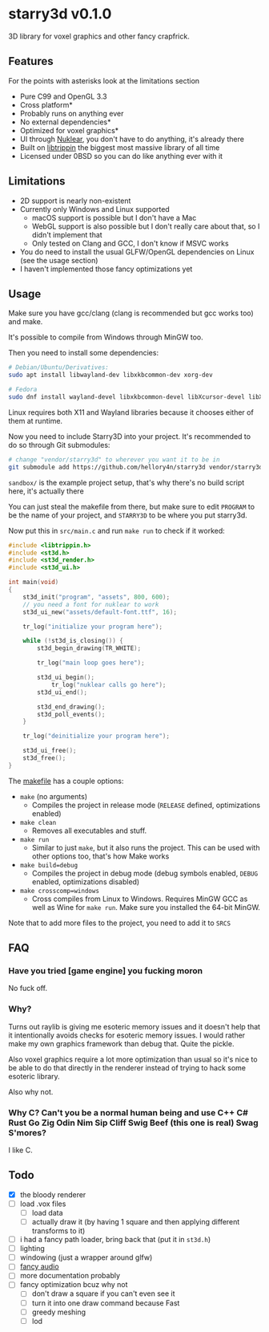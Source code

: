 # starry3d v0.1.0

3D library for voxel graphics and other fancy crapfrick.

## Features

For the points with asterisks look at the limitations section

- Pure C99 and OpenGL 3.3
- Cross platform\*
- Probably runs on anything ever
- No external dependencies\*
- Optimized for voxel graphics\*
- UI through [Nuklear](https://github.com/Immediate-Mode-UI/Nuklear), you don't have to do anything, it's
  already there
- Built on [libtrippin](https://github.com/hellory4n/libtrippin) the biggest most massive library of all time
- Licensed under 0BSD so you can do like anything ever with it

## Limitations

- 2D support is nearly non-existent
- Currently only Windows and Linux supported
	- macOS support is possible but I don't have a Mac
	- WebGL support is also possible but I don't really care about that, so I didn't implement that
	- Only tested on Clang and GCC, I don't know if MSVC works
- You do need to install the usual GLFW/OpenGL dependencies on Linux (see the usage section)
- I haven't implemented those fancy optimizations yet

## Usage

Make sure you have gcc/clang (clang is recommended but gcc works too) and make.

It's possible to compile from Windows through MinGW too.

Then you need to install some dependencies:

```sh
# Debian/Ubuntu/Derivatives:
sudo apt install libwayland-dev libxkbcommon-dev xorg-dev

# Fedora
sudo dnf install wayland-devel libxkbcommon-devel libXcursor-devel libXi-devel libXinerama-devel libXrandr-devel
```

Linux requires both X11 and Wayland libraries because it chooses either of them at runtime.

Now you need to include Starry3D into your project. It's recommended to do so through Git submodules:

```sh
# change "vendor/starry3d" to wherever you want it to be in
git submodule add https://github.com/hellory4n/starry3d vendor/starry3d
```

`sandbox/` is the example project setup, that's why there's no build script here, it's actually there

You can just steal the makefile from there, but make sure to edit `PROGRAM` to be the name of your project,
and `STARRY3D` to be where you put starry3d.

Now put this in `src/main.c` and run `make run` to check if it worked:

```c
#include <libtrippin.h>
#include <st3d.h>
#include <st3d_render.h>
#include <st3d_ui.h>

int main(void)
{
	st3d_init("program", "assets", 800, 600);
	// you need a font for nuklear to work
	st3d_ui_new("assets/default-font.ttf", 16);

	tr_log("initialize your program here");

	while (!st3d_is_closing()) {
		st3d_begin_drawing(TR_WHITE);

		tr_log("main loop goes here");

		st3d_ui_begin();
			tr_log("nuklear calls go here");
		st3d_ui_end();

		st3d_end_drawing();
		st3d_poll_events();
	}

	tr_log("deinitialize your program here");

	st3d_ui_free();
	st3d_free();
}
```

The [makefile](./sandbox/Makefile) has a couple options:

- `make` (no arguments)
	- Compiles the project in release mode (`RELEASE` defined, optimizations enabled)
- `make clean`
	- Removes all executables and stuff.
- `make run`
	- Similar to just `make`, but it also runs the project. This can be used with other options too, that's
	  how Make works
- `make build=debug`
	- Compiles the project in debug mode (debug symbols enabled, `DEBUG` enabled, optimizations disabled)
- `make crosscomp=windows`
	- Cross compiles from Linux to Windows. Requires MinGW GCC as well as Wine for `make run`. Make sure you
	  installed the 64-bit MinGW.

Note that to add more files to the project, you need to add it to `SRCS`

## FAQ

### Have you tried [game engine] you fucking moron

No fuck off.

### Why?

Turns out raylib is giving me esoteric memory issues and it doesn't help that it intentionally avoids
checks for esoteric memory issues. I would rather make my own graphics framework than debug that. Quite the
pickle.

Also voxel graphics require a lot more optimization than usual so it's nice to be able to do that directly in
the renderer instead of trying to hack some esoteric library.

Also why not.

### Why C? Can't you be a normal human being and use C++ C# Rust Go Zig Odin Nim Sip Cliff Swig Beef (this one is real) Swag S'mores?

I like C.

## Todo
- [x] the bloody renderer
- [ ] load .vox files
	- [ ] load data
	- [ ] actually draw it (by having 1 square and then applying different transforms to it)
- [ ] i had a fancy path loader, bring back that (put it in `st3d.h`)
- [ ] lighting
- [ ] windowing (just a wrapper around glfw)
- [ ] [fancy audio](https://www.youtube.com/watch?v=u6EuAUjq92k)
- [ ] more documentation probably
- [ ] fancy optimization bcuz why not
	- [ ] don't draw a square if you can't even see it
	- [ ] turn it into one draw command because Fast
	- [ ] greedy meshing
	- [ ] lod
